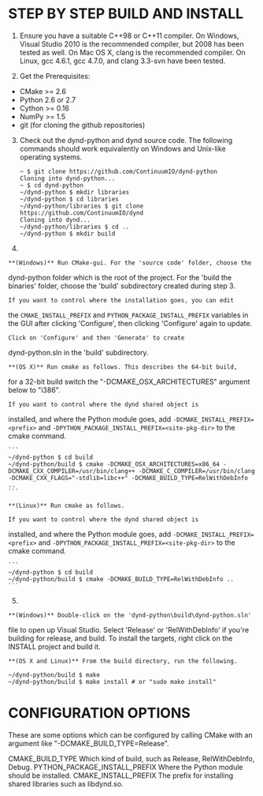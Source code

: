 STEP BY STEP BUILD AND INSTALL
==============================

1. Ensure you have a suitable C++98 or C++11 compiler. On Windows, Visual
Studio 2010 is the recommended compiler, but 2008 has been tested
as well. On Mac OS X, clang is the recommended compiler. On Linux,
gcc 4.6.1, gcc 4.7.0, and clang 3.3-svn have been tested.

2. Get the Prerequisites:

 * CMake >= 2.6
 * Python 2.6 or 2.7
 * Cython >= 0.16
 * NumPy >= 1.5
 * git (for cloning the github repositories)

3. Check out the dynd-python and dynd source code. The following commands
should work equivalently on Windows and Unix-like operating systems.

    ```
    ~ $ git clone https://github.com/ContinuumIO/dynd-python
    Cloning into dynd-python...
    ~ $ cd dynd-python
    ~/dynd-python $ mkdir libraries
    ~/dynd-python $ cd libraries
    ~/dynd-python/libraries $ git clone https://github.com/ContinuumIO/dynd
    Cloning into dynd...
    ~/dynd-python/libraries $ cd ..
    ~/dynd-python $ mkdir build
    ```

4.

    **(Windows)** Run CMake-gui. For the 'source code' folder, choose the
dynd-python folder which is the root of the project. For the
'build the binaries' folder, choose the 'build' subdirectory
created during step 3.

    If you want to control where the installation goes, you can edit
the `CMAKE_INSTALL_PREFIX` and `PYTHON_PACKAGE_INSTALL_PREFIX`
variables in the GUI after clicking 'Configure', then clicking
'Configure' again to update.

    Click on 'Configure' and then 'Generate' to create
dynd-python.sln in the 'build' subdirectory.

    **(OS X)** Run cmake as follows. This describes the 64-bit build,
for a 32-bit build switch the "-DCMAKE\_OSX\_ARCHITECTURES"
argument below to "i386".

    If you want to control where the dynd shared object is
installed, and where the Python module goes, add
`-DCMAKE_INSTALL_PREFIX=<prefix>` and
`-DPYTHON_PACKAGE_INSTALL_PREFIX=<site-pkg-dir>`
to the cmake command.

    ```
    ~/dynd-python $ cd build
    ~/dynd-python/build $ cmake -DCMAKE_OSX_ARCHITECTURES=x86_64 -DCMAKE_CXX_COMPILER=/usr/bin/clang++ -DCMAKE_C_COMPILER=/usr/bin/clang -DCMAKE_CXX_FLAGS="-stdlib=libc++" -DCMAKE_BUILD_TYPE=RelWithDebInfo ..
    ```

    **(Linux)** Run cmake as follows.

    If you want to control where the dynd shared object is
installed, and where the Python module goes, add
`-DCMAKE_INSTALL_PREFIX=<prefix>` and
`-DPYTHON_PACKAGE_INSTALL_PREFIX=<site-pkg-dir>`
to the cmake command.

    ```
    ~/dynd-python $ cd build
    ~/dynd-python/build $ cmake -DCMAKE_BUILD_TYPE=RelWithDebInfo ..
    ```

5.

    **(Windows)** Double-click on the 'dynd-python\build\dynd-python.sln'
file to open up Visual Studio. Select 'Release' or 'RelWithDebInfo'
if you're building for release, and build. To install the targets,
right click on the INSTALL project and build it.

    **(OS X and Linux)** From the build directory, run the following.

```
~/dynd-python/build $ make
~/dynd-python/build $ make install # or "sudo make install"
```

CONFIGURATION OPTIONS
=====================

These are some options which can be configured by calling
CMake with an argument like "-DCMAKE_BUILD_TYPE=Release".

CMAKE_BUILD_TYPE
    Which kind of build, such as Release, RelWithDebInfo, Debug.
PYTHON_PACKAGE_INSTALL_PREFIX
    Where the Python module should be installed.
CMAKE_INSTALL_PREFIX
    The prefix for installing shared libraries such as
    libdynd.so.

